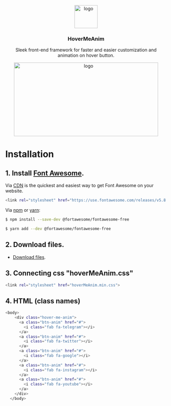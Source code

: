 <p align="center">
    <img src="https://i.stack.imgur.com/80oZH.jpg" alt="logo" width="72" height="72">
</p>

<h3 align="center">HoverMeAnim</h3>

<p align="center">
  Sleek  front-end framework for  faster and easier customization and animation on hover button. 
</p>

<p align="center">
    <img src="https://onaircode.com/wp-content/uploads/2017/11/Stylish-Social-Buttons.jpg" alt="logo" width="450" height="230">
</p>

# Installation

## 1. Install [Font Awesome](https://fontawesome.com).

Via [CDN](https://fontawesome.com/start)  is the quickest and easiest way to get Font Awesome on your website.

```sh
<link rel="stylesheet" href="https://use.fontawesome.com/releases/v5.8.1/css/all.css" integrity="sha384-50oBUHEmvpQ+1lW4y57PTFmhCaXp0ML5d60M1M7uH2+nqUivzIebhndOJK28anvf" crossorigin="anonymous">
```
Via [npm](https://www.npmjs.com/) or [yarn](https://yarnpkg.com/lang/en/):

```sh
$ npm install --save-dev @fortawesome/fontawesome-free
```
```sh
$ yarn add --dev @fortawesome/fontawesome-free
```
## 2. Download files.
 - [Download files](https://github.com/xbaysal11/HoverMeAnim/archive/master.zip).


## 3. Connecting css "hoverMeAnim.css"
```sh
<link rel="stylesheet" href="hoverMeAnim.min.css">
```


## 4. HTML (class names)

```sh
<body>
    <div class="hover-me-anim">
      <a class="btn-anim" href="#">
        <i class="fab fa-telegram"></i>
      </a>
      <a class="btn-anim" href="#">
        <i class="fab fa-twitter"></i>
      </a>
      <a class="btn-anim" href="#">
        <i class="fab fa-google"></i>
      </a>
      <a class="btn-anim" href="#">
        <i class="fab fa-instagram"></i>
      </a>
      <a class="btn-anim" href="#">
        <i class="fab fa-youtube"></i>
      </a>
    </div>
  </body>
```

